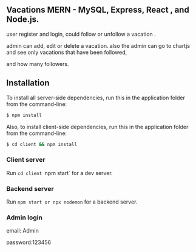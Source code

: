
## Vacations MERN - MySQL, Express, React , and Node.js.

 user register and login, could follow or unfollow a vacation .
 
 admin can add, edit or delete a vacation. also the admin can go to chartjs and see only vacations that have been followed,
 
 and how many followers.

## Installation
To install all server-side dependencies, run this in the application folder from the command-line:

```bash
$ npm install
```
Also, to install client-side dependencies, run this in the application folder from the command-line:

```bash
$ cd client && npm install
```

### Client server

Run `cd client `npm start` for a dev server. 

### Backend server

Run `npm start or npx nodemon` for a backend server. 


### Admin login

email: Admin

password:123456


